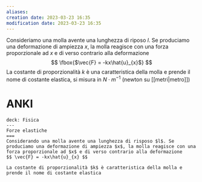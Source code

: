```yaml
---
aliases: 
creation date: 2023-03-23 16:35
modification date: 2023-03-23 16:35
---
```


Consideriamo una molla avente una lunghezza di riposo $l$. Se produciamo una deformazione di ampiezza $x$, la molla reagisce con una forza proporzionale ad $x$ e di verso contrario alla deformazione
$$
\fbox{$\vec{F} = -kx\hat{u}_{x}$}
$$
La costante di proporzionalità $k$ è una caratteristica della molla e prende il nome di costante elastica, si misura in $N\cdot m^{-1}$ (newton su [[metri|metro]])

# ANKI

```anki
deck: Fisica
---
Forze elastiche
===
Considerando una molla avente una lunghezza di risposo $l$. Se produciamo una deformazione di ampiezza $x$, la molla reagisce con una forza proporzionale ad $x$ e di verso contrario alla deformazione
$$ \vec{F} = -kx\hat{u}_{x} $$

La costante di proporzionalità $k$ è caratteristica della molla e prende il nome di costante elastica
```
